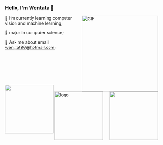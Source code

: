### Hello, I'm Wentata 👋   

<img align="right" alt="GIF" width="250px" src="https://i.pinimg.com/originals/e4/26/70/e426702edf874b181aced1e2fa5c6cde.gif" />

🌱 I’m currently learning computer vision and machine learning;

💼 major in computer science;

👯 Ask me about email <u>wen_tat86@hotmail.com</u>;

<br/>
<br/>
<br/>
<br/>
<br/>
<br/>


<img align="left" height="160px" src="https://github-readme-stats.vercel.app/api?username=wentata&show_icons=true&theme=dracula" />
<img align="right"  height="160px" src="https://github-readme-stats.vercel.app/api/top-langs/?username=wentata&show_icons=true&layout=compact&theme=dracula"/>

<img src="https://github-profile-trophy.vercel.app/?username=wentata&theme=flat&column=7" alt="logo" height="160" align="middle" style="margin: auto; margin-bottom: 22px;" />

<!--
**wentata/wentata** is a ✨ _special_ ✨ repository because its `README.md` (this file) appears on your GitHub profile.

Here are some ideas to get you started:

- 🔭 I’m currently working on ...
- 🌱 I’m currently learning ...
- 👯 I’m looking to collaborate on ...
- 🤔 I’m looking for help with ...
- 💬 Ask me about ...
- 📫 How to reach me: ...
- 😄 Pronouns: ...
- ⚡ Fun fact: ...
-->
